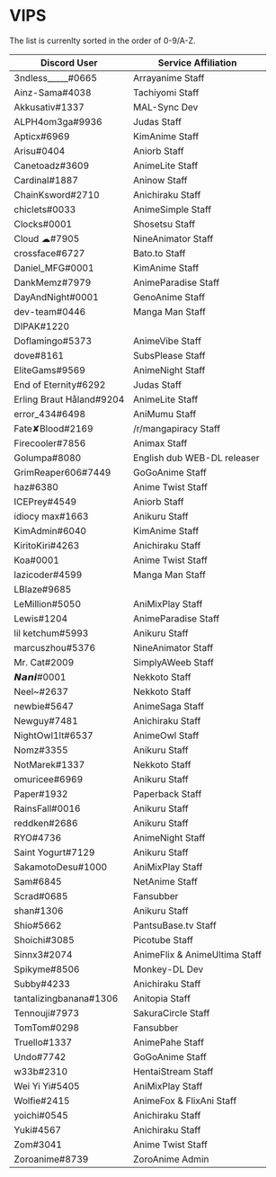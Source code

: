 # VIPS

The list is currenlty sorted in the order of 0-9/A-Z. 


| Discord User             | Service Affiliation                       |
| ------------------------ | ----------------------------------------- |
| 3ndless\_\_\_\_\_#0665   | Arrayanime Staff                          |
| Ainz-Sama#4038           | Tachiyomi Staff                           |
| Akkusativ#1337           | MAL-Sync Dev                              |
| ALPH4om3ga#9936          | Judas Staff                               |
| Apticx#6969              | KimAnime Staff                            |
| Arisu#0404               | Aniorb Staff                              |
| Canetoadz#3609           | AnimeLite Staff                           |
| Cardinal#1887            | Aninow Staff                              |
| ChainKsword#2710         | Anichiraku Staff                          |
| chiclets#0033            | AnimeSimple Staff                         |
| Clocks#0001              | Shosetsu Staff                            |
| Cloud ☁#7905            | NineAnimator Staff                        |
| crossface#6727           | Bato<span>.</span>to Staff                |
| Daniel\_MFG#0001         | KimAnime Staff                            |
| DankMemz#7979            | AnimeParadise Staff                       |
| DayAndNight#0001         | GenoAnime Staff                           |
| dev-team#0446            | Manga Man Staff                           |
| DIPAK#1220               |                                           |
| Doflamingo#5373          | AnimeVibe Staff                           |
| dove#8161                | SubsPlease Staff                          |
| EliteGams#9569           | AnimeNight Staff                          |
| End of Eternity#6292     | Judas Staff                               |
| Erling Braut Håland#9204 | AnimeLite Staff                           |
| error\_434#6498          | AniMumu Staff                             |
| Fate✘Blood#2169          | /r/mangapiracy Staff                      |
| Firecooler#7856          | Animax Staff                              |
| Golumpa#8080             | English dub WEB-DL releaser               |
| GrimReaper606#7449       | GoGoAnime Staff                           |
| haz#6380                 | Anime Twist Staff                         |
| ICEPrey#4549             | Aniorb Staff                              |
| idiocy max#1663          | Anikuru Staff                             |
| KimAdmin#6040            | KimAnime Staff                            |
| KiritoKiri#4263          | Anichiraku Staff                          |
| Koa#0001                 | Anime Twist Staff                         |
| lazicoder#4599           | Manga Man Staff                           |
| LBlaze#9685              |                                           |
| LeMillion#5050           | AniMixPlay Staff                          |
| Lewis#1204               | AnimeParadise Staff                       |
| lil ketchum#5993         | Anikuru Staff                             |
| marcuszhou#5376          | NineAnimator Staff                        |
| Mr. Cat#2009             | SimplyAWeeb Staff                         |
| 𝙉𝙖𝙣𝙞#0001                | Nekkoto Staff                             |
| Neel~#2637               | Nekkoto Staff                             |
| newbie#5647              | AnimeSaga Staff                           |
| Newguy#7481              | Anichiraku Staff                          |
| NightOwl1lt#6537         | AnimeOwl Staff                            |
| Nomz#3355                | Anikuru Staff                             |
| NotMarek#1337            | Nekkoto Staff                             |
| omuricee#6969            | Anikuru Staff                             |
| Paper#1932               | Paperback Staff                           |
| RainsFall#0016           | Anikuru Staff                             |
| reddken#2686             | Anikuru Staff                             |
| RYO#4736                 | AnimeNight Staff                          |
| Saint Yogurt#7129        | Anikuru Staff                             |
| SakamotoDesu#1000        | AniMixPlay Staff                          |
| Sam#6845                 | NetAnime Staff                            |
| Scrad#0685               | Fansubber                                 |
| shan#1306                | Anikuru Staff                             |
| Shio#5662                | PantsuBase<span>.</span>tv Staff          |
| Shoichi#3085             | Picotube Staff                            |
| Sinnx3#2074              | AnimeFlix & AnimeUltima Staff             |
| Spikyme#8506             | Monkey-DL Dev                             |
| Subby#4233               | Anichiraku Staff                          |
| tantalizingbanana#1306   | Anitopia Staff                            |
| Tennouji#7973            | SakuraCircle Staff                        |
| TomTom#0298              | Fansubber                                 |
| Truello#1337             | AnimePahe Staff                           |
| Undo#7742                | GoGoAnime Staff                           |
| w33b#2310                | HentaiStream Staff                        |
| Wei Yi Yi#5405           | AniMixPlay Staff                          |
| Wolfie#2415              | AnimeFox & FlixAni Staff                  |
| yoichi#0545              | Anichiraku Staff                          |
| Yuki#4567                | Anichiraku Staff                          |
| Zom#3041                 | Anime Twist Staff                         |
| Zoroanime#8739           | ZoroAnime Admin                           |
